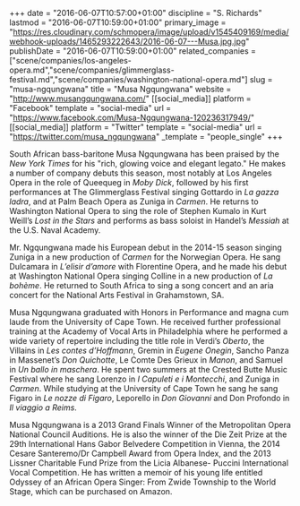 +++
date = "2016-06-07T10:57:00+01:00"
discipline = "S. Richards"
lastmod = "2016-06-07T10:59:00+01:00"
primary_image = "https://res.cloudinary.com/schmopera/image/upload/v1545409169/media/webhook-uploads/1465293222643/2016-06-07---Musa.jpg.jpg"
publishDate = "2016-06-07T10:59:00+01:00"
related_companies = ["scene/companies/los-angeles-opera.md","scene/companies/glimmerglass-festival.md","scene/companies/washington-national-opera.md"]
slug = "musa-ngqungwana"
title = "Musa Ngqungwana"
website = "http://www.musangqungwana.com/"
[[social_media]]
platform = "Facebook"
template = "social-media"
url = "https://www.facebook.com/Musa-Ngqungwana-120236317949/"
[[social_media]]
platform = "Twitter"
template = "social-media"
url = "https://twitter.com/musa_ngqungwana"
_template = "people_single"
+++

South African bass-baritone Musa Ngqungwana has been praised by the *New York Times* for his "rich, glowing voice and elegant legato." He makes a number of company debuts this season, most notably at Los Angeles Opera in the role of Queequeg in *Moby Dick*, followed by his first performances at The Glimmerglass Festival singing Gottardo in *La gazza ladra*, and at Palm Beach Opera as Zuniga in *Carmen*. He returns to Washington National Opera to sing the role of Stephen Kumalo in Kurt Weill’s *Lost in the Stars* and performs as bass soloist in Handel’s *Messiah* at the U.S. Naval Academy. 

Mr. Ngqungwana made his European debut in the 2014-15 season singing Zuniga in a new production of *Carmen* for the Norwegian Opera. He sang Dulcamara in *L’elisir d’amore* with Florentine Opera, and he made his debut at Washington National Opera singing Colline in a new production of *La bohème*. He returned to South Africa to sing a song concert and an aria concert for the National Arts Festival in Grahamstown, SA.

Musa Ngqungwana graduated with Honors in Performance and magna cum laude from the University of Cape Town. He received further professional training at the Academy of Vocal Arts in Philadelphia where he performed a wide variety of repertoire including the title role in Verdi’s *Oberto*, the Villains in *Les contes d’Hoffmann*, Gremin in *Eugene Onegin*, Sancho Panza in Massenet’s *Don Quichotte*, Le Comte Des Grieux in *Manon*, and Samuel in *Un ballo in maschera*. He spent two summers at the Crested Butte Music Festival where he sang Lorenzo in *I Capuleti e i Montecchi*, and Zuniga in *Carmen*. While studying at the University of Cape Town he sang he sang Figaro in *Le nozze di Figaro*, Leporello in *Don Giovanni* and Don Profondo in *Il viaggio a Reims*.

Musa Ngqungwana is a 2013 Grand Finals Winner of the Metropolitan Opera National Council Auditions. He is also the winner of the Die Zeit Prize at the 29th International Hans Gabor Belvedere Competition in Vienna, the 2014 Cesare Santeremo/Dr Campbell Award from Opera Index, and the 2013 Lissner Charitable Fund Prize from the Licia Albanese- Puccini International Vocal Competition. He has written a memoir of his young life entitled Odyssey of an African Opera Singer: From Zwide Township to the World Stage, which can be purchased on Amazon. 

